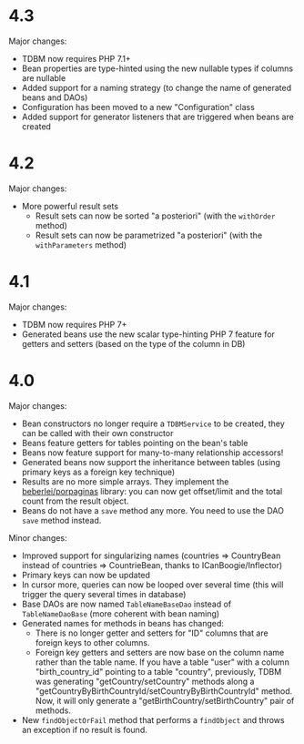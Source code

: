 4.3
===

Major changes:

- TDBM now requires PHP 7.1+
- Bean properties are type-hinted using the new nullable types if columns are nullable
- Added support for a naming strategy (to change the name of generated beans and DAOs)
- Configuration has been moved to a new "Configuration" class
- Added support for generator listeners that are triggered when beans are created

4.2
===

Major changes:

- More powerful result sets
    - Result sets can now be sorted "a posteriori" (with the `withOrder` method)
    - Result sets can now be parametrized "a posteriori" (with the `withParameters` method)

4.1
===

Major changes:

- TDBM now requires PHP 7+
- Generated beans use the new scalar type-hinting PHP 7 feature for getters and setters (based on the type of the column in DB)

4.0
===

Major changes:

- Bean constructors no longer require a `TDBMService` to be created, they can be called with their own constructor
- Beans feature getters for tables pointing on the bean's table
- Beans now feature support for many-to-many relationship accessors!
- Generated beans now support the inheritance between tables (using primary keys as a foreign key technique)
- Results are no more simple arrays. They implement the [beberlei/porpaginas](https://github.com/beberlei/porpaginas) library: you can now get offset/limit and
  the total count from the result object.
- Beans do not have a `save` method any more. You need to use the DAO `save` method instead.
 
Minor changes:

- Improved support for singularizing names (countries => CountryBean instead of countries => CountrieBean, thanks to ICanBoogie/Inflector)
- Primary keys can now be updated
- In cursor more, queries can now be looped over several time (this will trigger the query several times in database)
- Base DAOs are now named `TableNameBaseDao` instead of `TableNameDaoBase` (more coherent with bean naming)
- Generated names for methods in beans has changed:
    - There is no longer getter and setters for "ID" columns that are foreign keys to other columns.
    - Foreign key getters and setters are now base on the column name rather than the table name.
      If you have a table "user" with a column "birth_country_id" pointing to a table "country", previously, TDBM was
      generating "getCountry/setCountry" methods along a "getCountryByBirthCountryId/setCountryByBirthCountryId" method.
      Now, it will only generate a "getBirthCountry/setBirthCountry" pair of methods.
- New `findObjectOrFail` method that performs a `findObject` and throws an exception if no result is found.